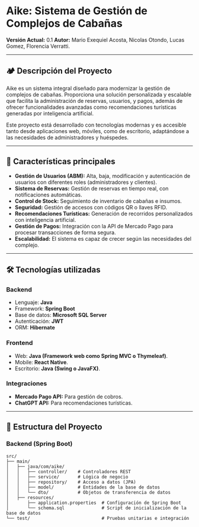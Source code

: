 # Aike: Sistema de Gestión de Complejos de Cabañas

**Versión Actual:** 0.1 
**Autor:** Mario Exequiel Acosta, Nicolas Otondo, Lucas Gomez, Florencia Verratti.

---

## 🏕️ **Descripción del Proyecto**

Aike es un sistema integral diseñado para modernizar la gestión de complejos de cabañas. Proporciona una solución personalizada y escalable que facilita la administración de reservas, usuarios, y pagos, además de ofrecer funcionalidades avanzadas como recomendaciones turísticas generadas por inteligencia artificial.

Este proyecto está desarrollado con tecnologías modernas y es accesible tanto desde aplicaciones web, móviles, como de escritorio, adaptándose a las necesidades de administradores y huéspedes.

---

## 🌟 **Características principales**
- **Gestión de Usuarios (ABM):** Alta, baja, modificación y autenticación de usuarios con diferentes roles (administradores y clientes).
- **Sistema de Reservas:** Gestión de reservas en tiempo real, con notificaciones automáticas.
- **Control de Stock:** Seguimiento de inventario de cabañas e insumos.
- **Seguridad:** Gestión de accesos con códigos QR o llaves RFID.
- **Recomendaciones Turísticas:** Generación de recorridos personalizados con inteligencia artificial.
- **Gestión de Pagos:** Integración con la API de Mercado Pago para procesar transacciones de forma segura.
- **Escalabilidad:** El sistema es capaz de crecer según las necesidades del complejo.

---

## 🛠️ **Tecnologías utilizadas**

### **Backend**
- Lenguaje: **Java**
- Framework: **Spring Boot**
- Base de datos: **Microsoft SQL Server**
- Autenticación: **JWT**
- ORM: **Hibernate**

### **Frontend**
- Web: **Java (Framework web como Spring MVC o Thymeleaf)**.
- Mobile: **React Native**.
- Escritorio: **Java (Swing o JavaFX)**.

### **Integraciones**
- **Mercado Pago API:** Para gestión de cobros.
- **ChatGPT API:** Para recomendaciones turísticas.

---

## 🚀 **Estructura del Proyecto**

### Backend (Spring Boot)
```plaintext
src/
├── main/
│   ├── java/com/aike/
│   │   ├── controller/    # Controladores REST
│   │   ├── service/       # Lógica de negocio
│   │   ├── repository/    # Acceso a datos (JPA)
│   │   ├── model/         # Entidades de la base de datos
│   │   └── dto/           # Objetos de transferencia de datos
│   ├── resources/
│       ├── application.properties  # Configuración de Spring Boot
│       └── schema.sql              # Script de inicialización de la base de datos
└── test/                           # Pruebas unitarias e integración
